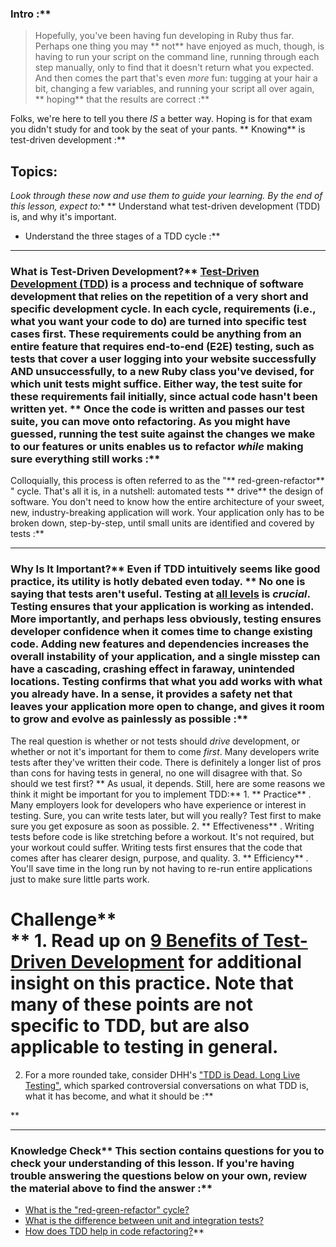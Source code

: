 ### Intro :** 
>Hopefully, you've been having fun developing in Ruby thus far. Perhaps one thing you may ** not**  have enjoyed as much, though, is having to run your script on the command line, running through each step manually, only to find that it doesn't return what you expected. And then comes the part that's even *more* fun: tugging at your hair a bit, changing a few variables, and running your script all over again, ** hoping**  that the results are correct :**

Folks, we're here to tell you there *IS* a better way. Hoping is for that exam you didn't study for and took by the seat of your pants. ** Knowing**  is test-driven development :**

## Topics:
*Look through these now and use them to guide your learning. By the end of this lesson, expect to:** **  Understand what test-driven development (TDD) is, and why it's important.
* Understand the three stages of a TDD cycle :**



---


### What is Test-Driven Development?** [Test-Driven Development (TDD)](https://en.wikipedia.org/wiki/Test-driven_development) is a process and technique of software development that relies on the repetition of a very short and specific development cycle. In each cycle, requirements (i.e., what you want your code to do) are turned into specific test cases first. These requirements could be anything from an entire feature that requires end-to-end (E2E) testing, such as tests that cover a user logging into your website successfully AND unsuccessfully, to a new Ruby class you've devised, for which unit tests might suffice. Either way, the test suite for these requirements fail initially, since actual code hasn't been written yet. ** Once the code is written and passes our test suite, you can move onto refactoring. As you might have guessed, running the test suite against the changes we make to our features or units enables us to refactor *while* making sure everything still works :**

Colloquially, this process is often referred to as the "** red-green-refactor** " cycle. That's all it is, in a nutshell: automated tests ** drive**  the design of software. You don't need to know how the entire architecture of your sweet, new, industry-breaking application will work. Your application only has to be broken down, step-by-step, until small units are identified and covered by tests :**



---


### Why Is It Important?** Even if TDD intuitively seems like good practice, its utility is hotly debated even today. ** No one is saying that tests aren't useful. Testing at [all levels](https://thoughtbot.com/blog/rails-test-types-and-the-testing-pyramid) is *crucial*. Testing ensures that your application is working as intended. More importantly, and perhaps less obviously, testing ensures developer confidence when it comes time to change existing code. Adding new features and dependencies increases the overall instability of your application, and a single misstep can have a cascading, crashing effect in faraway, unintended locations. Testing confirms that what you add works with what you already have. In a sense, it provides a safety net that leaves your application more open to change, and gives it room to grow and evolve as painlessly as possible :**

The real question is whether or not tests should *drive* development, or whether or not it's important for them to come *first*. Many developers write tests after they've written their code. There is definitely a longer list of pros than cons for having tests in general, no one will disagree with that. So should we test first? ** As usual, it depends. Still, here are some reasons we think it might be important for you to implement TDD:** 1. ** Practice** . Many employers look for developers who have experience or interest in testing. Sure, you can write tests later, but will you really? Test first to make sure you get exposure as soon as possible.
2. ** Effectiveness** . Writing tests before code is like stretching before a workout. It's not required, but your workout could suffer. Writing tests first ensures that the code that comes after has clearer design, purpose, and quality.
3. ** Efficiency** . You'll save time in the long run by not having to re-run entire applications just to make sure little parts work.
# Challenge** <div class="lesson-content__panel" markdown="1">** 1. Read up on [9 Benefits of Test-Driven Development](https://www.madetech.com/blog/9-benefits-of-test-driven-development) for additional insight on this practice. Note that many of these points are not specific to TDD, but are also applicable to testing in general.
2. For a more rounded take, consider DHH's ["TDD is Dead. Long Live Testing"](http://david.heinemeierhansson.com/2014/tdd-is-dead-long-live-testing.html), which sparked controversial conversations on what TDD is, what it has become, and what it should be :**

</div>** 

---


### Knowledge Check** This section contains questions for you to check your understanding of this lesson. If you're having trouble answering the questions below on your own, review the material above to find the answer :**

- <a class="knowledge-check-link" href="#what-is-test-driven-development">What is the "red-green-refactor" cycle?</a>
- <a class="knowledge-check-link" href="https://thoughtbot.com/blog/rails-test-types-and-the-testing-pyramid">What is the difference between unit and integration tests?</a>
- <a class="knowledge-check-link" href="https://www.madetech.com/blog/9-benefits-of-test-driven-development">How does TDD help in code refactoring?</a>** 
